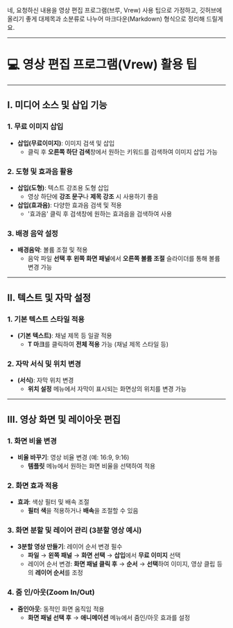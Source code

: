 네, 요청하신 내용을 영상 편집 프로그램(브루, Vrew) 사용 팁으로 가정하고, 깃허브에 올리기 좋게 대제목과 소분류로 나누어 마크다운(Markdown) 형식으로 정리해 드릴게요.

---

# 💻 영상 편집 프로그램(Vrew) 활용 팁

---

## Ⅰ. 미디어 소스 및 삽입 기능

### 1. 무료 이미지 삽입
* **삽입(무료이미지)**: 이미지 검색 및 삽입
    * 클릭 후 **오른쪽 하단 검색**창에서 원하는 키워드를 검색하여 이미지 삽입 가능

### 2. 도형 및 효과음 활용
* **삽입(도형)**: 텍스트 강조용 도형 삽입
    * 영상 하단에 **강조 문구**나 **제목 강조** 시 사용하기 좋음
* **삽입(효과음)**: 다양한 효과음 검색 및 적용
    * '효과음' 클릭 후 검색창에 원하는 효과음을 검색하여 사용

### 3. 배경 음악 설정
* **배경음악**: 볼륨 조절 및 적용
    * 음악 파일 **선택 후** **왼쪽 화면 패널**에서 **오른쪽 볼륨 조절** 슬라이더를 통해 볼륨 변경 가능

---

## Ⅱ. 텍스트 및 자막 설정

### 1. 기본 텍스트 스타일 적용
* **(기본 텍스트)**: 채널 제목 등 일괄 적용
    * **T 마크**를 클릭하여 **전체 적용** 가능 (채널 제목 스타일 등)

### 2. 자막 서식 및 위치 변경
* **(서식)**: 자막 위치 변경
    * **위치 설정** 메뉴에서 자막이 표시되는 화면상의 위치를 변경 가능

---

## Ⅲ. 영상 화면 및 레이아웃 편집

### 1. 화면 비율 변경
* **비율 바꾸기**: 영상 비율 변경 (예: 16:9, 9:16)
    * **템플릿** 메뉴에서 원하는 화면 비율을 선택하여 적용

### 2. 화면 효과 적용
* **효과**: 색상 필터 및 배속 조절
    * **필터 색**을 적용하거나 **배속**을 조절할 수 있음

### 3. 화면 분할 및 레이어 관리 (3분할 영상 예시)
* **3분할 영상 만들기**: 레이어 순서 변경 필수
    * **파일** $\rightarrow$ **왼쪽 패널** $\rightarrow$ **화면 선택** $\rightarrow$ **삽입**에서 **무료 이미지** 선택
    * 레이어 순서 변경: **화면 패널 클릭 후** $\rightarrow$ **순서** $\rightarrow$ **선택**하여 이미지, 영상 클립 등의 **레이어 순서**를 조정

### 4. 줌 인/아웃(Zoom In/Out)
* **줌인아웃**: 동적인 화면 움직임 적용
    * **화면 패널 선택 후** $\rightarrow$ **애니메이션** 메뉴에서 줌인/아웃 효과를 설정